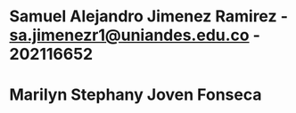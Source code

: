 # Samuel Alejandro Jimenez Ramirez - sa.jimenezr1@uniandes.edu.co - 202116652
# Marilyn Stephany Joven Fonseca 


